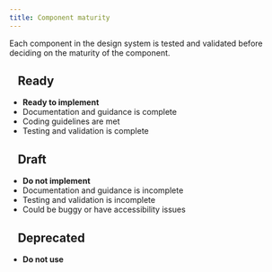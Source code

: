 ```yaml
---
title: Component maturity
---
```


Each component in the design system is tested and validated before deciding on the maturity of the component.

## <span class="ds-u-fill--green">&nbsp;&nbsp;</span> Ready
- **Ready to implement**
- Documentation and guidance is complete
- Coding guidelines are met
- Testing and validation is complete

## <span class="ds-u-fill--error">&nbsp;&nbsp;</span> Draft

- **Do not implement**
- Documentation and guidance is incomplete
- Testing and validation is incomplete
- Could be buggy or have accessibility issues


## <span class="ds-u-fill--gray">&nbsp;&nbsp;</span> Deprecated
- **Do not use**
